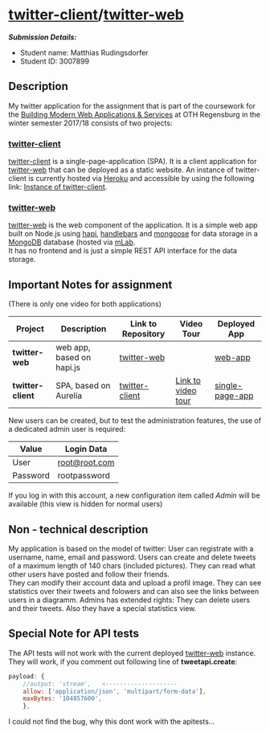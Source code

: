 # [twitter-client](https://github.com/rum37676/twitter-client)/[twitter-web](https://github.com/rum37676/twitter-web)

***Submission Details:***

* Student name: Matthias Rudingsdorfer
* Student ID: 3007899

## Description

My twitter application for the assignment that is part of the coursework for the [Building Modern Web Applications & Services](https://wit-oth-regensburg-2017-dmas.github.io/index.html) at OTH Regensburg in the winter semester 2017/18 consists of two projects: 

### [twitter-client](https://github.com/rum37676/twitter-client)

[twitter-client](https://github.com/rum37676/twitter-client) is a single-page-application (SPA). It is a client application for [twitter-web](https://github.com/rum37676/twitter-client) that can be deployed as a static website.
An instance of twitter-client is currently hosted via [Heroku](https://heroku.com/) and accessible by using the following link: [Instance of twitter-client](https://safe-brushlands-98673.herokuapp.com/client/).


### [twitter-web](https://github.com/rum37676/twitter-web)

[twitter-web](https://github.com/rum37676/twitter-web) is the web component of the application. It is a simple web app built on Node.js using [hapi](https://hapijs.com/), [handlebars](http://handlebarsjs.com/) and [mongoose](http://mongoosejs.com/) for data storage in a [MongoDB](https://www.mongodb.com/de) database (hosted via [mLab](https://mlab.com/).  
It has no frontend and is just a simple REST API interface for the data storage.


## Important Notes for assignment
(There is only one video for both applications)

| Project       | Description                         | Link to Repository      | Video Tour          | Deployed App        |         
|----------------------|------------------------------|-------------------------|---------------------|---------------------|
| **twitter-web**      | web app, based on hapi.js    |[twitter-web](https://github.com/rum37676/twitter-web)|| [web-app](https://safe-brushlands-98673.herokuapp.com/) |
| **twitter-client**   | SPA, based on Aurelia	      |[twitter-client](https://github.com/rum37676/twitter-client)| [Link to video tour](https://youtu.be/Q5cM2pLERxE)| [single-page-app](https://safe-brushlands-98673.herokuapp.com/client/) |

New users can be created, but to test the administration features, the use of a dedicated admin user is required:

| Value     	  | Login Data   	          |
|---------------|-------------------------|
| User          | root@root.com	          |
| Password   	  | rootpassword		        |

If you log in with this account, a new configuration item called *Admin* will be available (this view is hidden for normal users)      

## Non - technical description

My application is based on the model of twitter: 
User can registrate with a username, name, email and password.
Users can create and delete tweets of a maximum length of 140 chars (included pictures). They can read what other users have posted and follow their friends.  
They can modify their account data and upload a profil image. They can see statistics over their tweets and folowers and can also see the links between users in a diagramm.
Admins has extended rights: They can delete users and their tweets. Also they have a special statistics view.


## Special Note for API tests

The API tests will not work with the current deployed [twitter-web](https://safe-brushlands-98673.herokuapp.com/) instance. They will work, if you comment out following line of 
**tweetapi.create**:

```javascript
payload: {
    //output: 'stream',   <--------------------
    allow: ['application/json', 'multipart/form-data'],
    maxBytes: '104857600',
    },
```

I could not find the bug, why this dont work with the apitests...






